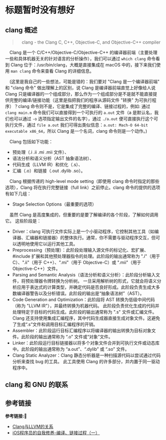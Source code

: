 # 标题暂时没有想好

## clang 概述

> &emsp;clang - the Clang C, C++, Objective-C, and Objective-C++ compiler

&emsp;Clang 是一个 C/C++/Objective-C/Objective-C++ 的编译器前端（主要处理一些和具体机器无关的针对语言的分析操作），我们可以通过 `which clang` 命令看到 Clang 位于：/usr/bin/clang，大概是直接集成在 macOS 中的，接下来我们使用 `man clang` 命令来查看 Clang 的详细信息。

&emsp;(这里是我自己的一些想法，可能是错的：我们要对 "Clang 是一个编译器前端" 和 "clang 命令" 做出理解上的区别，说 Clang 是编译器前端直觉上好像给人说 Clang 只是编译器的一个组成部分，那么作为一个组成部分是不是就不能直接提供完整的编译/链接功能（这里是指把我们的程序从源码文件 "转换" 为可执行程序）？clang 命令则不是，它是集成了完整的编译、链接过程的，例如: 通过 `clang main.m` 命令我们可以直接得到一个可执行的 `a.out` 文件（a 是默认名，我们也可以通过 `-o` 选项指定输出文件的名字），通过 `./a.out` 便可直接执行这个可执行文件，通过 `file a.out` 我们可得出类似信息：`a.out: Mach-O 64-bit executable x86_64`，所以 Clang 是一个名词，clang 命令则是一个动作。)

&emsp;Clang 包括如下功能：

+ 预处理（.i .ii .mi .mii 文件）、
+ 语法分析和语义分析（AST 抽象语法树）、
+ 代码生成（LLVM IR）和优化（.s）、
+ 汇编（.o）和链接（.out .dylib .so）。
 
&emsp;Clang 根据传递的 high-level mode setting（即使用 clang 命令时指定的那些选项），Clang 将在执行完整链接（full link）之前停止。clang 命令的提供的选项有如下几组：

+ Stage Selection Options（最重要的选项）


&emsp;虽然 Clang 是高度集成的，但重要的是要了解编译的各个阶段，了解如何调用它。 这些阶段是：


+ Driver：clang 可执行文件实际上是一个小驱动程序，它控制其他工具（如编译器、汇编器和链接器）的整体执行。通常，你不需要与驱动程序交互，但可以透明地使用它以运行其他工具。
+ Preprocessing（预处理）：此阶段处理输入源文件的标记化、宏扩展、#include 扩展和其他预处理器指令的处理。此阶段的输出通常称为 ".i"（用于 C）、".ii"（用于 C++）、".mi"（用于 Objective-C）或 ".mii"（用于 Objective-C++）文件。
+ Parsing and Semantic Analysis（语法分析和语义分析）：此阶段分析输入文件，将预处理器令牌转换为分析树。 一旦采用解析树的形式，它就会将语义分析应用于表达式的计算类型，并确定代码是否良好形成。此阶段负责生成大多数编译器警告以及分析错误。此阶段的输出是“抽象语法树”（AST）。
+ Code Generation and Optimization：此阶段将 AST 转换为低级中间代码（称为 "LLVM IR"），并最终转换为机器代码。 此阶段负责优化生成的代码并处理特定于目标的代码生成。此阶段的输出通常称为 ".s" 文件或汇编文件。Clang 还支持使用集成汇编程序，其中代码生成器直接生成对象文件。这避免了生成“.s”文件和调用目标汇编程序的开销。
+ Assembler：此阶段运行目标汇编程序以将编译器的输出转换为目标对象文件。此阶段的输出通常称为 “.o” 文件或“对象”文件。
+ Linker：此阶段运行目标链接器以将多个对象文件合并到可执行文件或动态库中。此阶段的输出通常称为 “a.out”、“.dylib” 或 “.so” 文件。
+ Clang Static Analyzer：Clang 静态分析器是一种扫描源代码以尝试通过代码分析来查找 bug 的工具。 此工具使用 Clang 的许多部分，并内置于同一驱动程序中。

## clang 和 GNU 的联系



## 参考链接
**参考链接:🔗**
+ [Clang与LLVM的关系](https://blog.csdn.net/u010164190/article/details/104901279)
+ [iOS程序员的自我修养-编译、链接过程（一）](https://juejin.cn/post/6844903912147795982)

